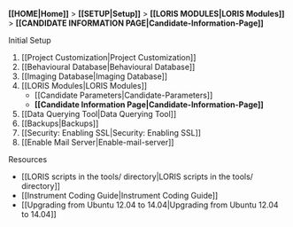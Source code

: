 **[[HOME|Home]]** > **[[SETUP|Setup]]** > **[[LORIS MODULES|LORIS Modules]]** > **[[CANDIDATE INFORMATION PAGE|Candidate-Information-Page]]**

Initial Setup

1. [[Project Customization|Project Customization]]
2. [[Behavioural Database|Behavioural Database]]
3. [[Imaging Database|Imaging Database]]
4. [[LORIS Modules|LORIS Modules]]
   - [[Candidate Parameters|Candidate-Parameters]]
   - **[[Candidate Information Page|Candidate-Information-Page]]**
5. [[Data Querying Tool|Data Querying Tool]]
6. [[Backups|Backups]]
7. [[Security: Enabling SSL|Security: Enabling SSL]]
8. [[Enable Mail Server|Enable-mail-server]]

Resources

- [[LORIS scripts in the tools/ directory|LORIS scripts in the tools/ directory]]
- [[Instrument Coding Guide|Instrument Coding Guide]]
- [[Upgrading from Ubuntu 12.04 to 14.04|Upgrading from Ubuntu 12.04 to 14.04]]